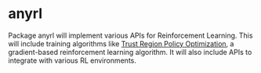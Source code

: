 # anyrl

Package anyrl will implement various APIs for Reinforcement Learning. This will include training algorithms like [Trust Region Policy Optimization](https://arxiv.org/abs/1502.05477), a gradient-based reinforcement learning algorithm. It will also include APIs to integrate with various RL environments.
